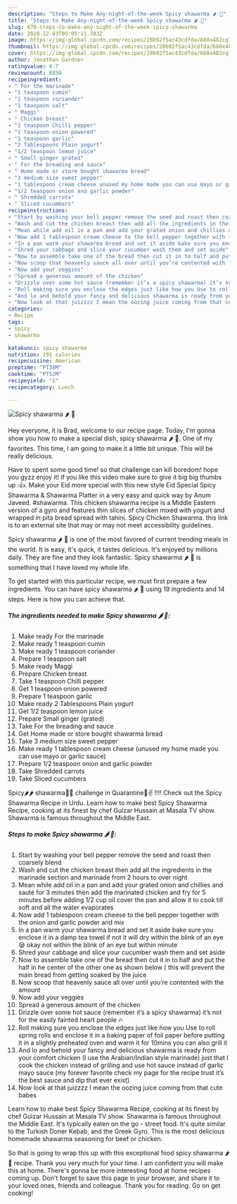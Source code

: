 ```yaml
---
description: "Steps to Make Any-night-of-the-week Spicy shawarma 🌶 🌯"
title: "Steps to Make Any-night-of-the-week Spicy shawarma 🌶 🌯"
slug: 470-steps-to-make-any-night-of-the-week-spicy-shawarma
date: 2020-12-03T05:05:11.783Z
image: https://img-global.cpcdn.com/recipes/28b92f5ac43cdfda/680x482cq70/spicy-shawarma-🌶-🌯-recipe-main-photo.jpg
thumbnail: https://img-global.cpcdn.com/recipes/28b92f5ac43cdfda/680x482cq70/spicy-shawarma-🌶-🌯-recipe-main-photo.jpg
cover: https://img-global.cpcdn.com/recipes/28b92f5ac43cdfda/680x482cq70/spicy-shawarma-🌶-🌯-recipe-main-photo.jpg
author: Jonathan Gardner
ratingvalue: 4.7
reviewcount: 8850
recipeingredient:
- " For the marinade"
- "1 teaspoon cumin"
- "1 teaspoon coriander"
- "1 teaspoon salt"
- " Maggi"
- " Chicken breast"
- "1 teaspoon Chilli pepper"
- "1 teaspoon onion powered"
- "1 teaspoon garlic"
- "2 Tablespoons Plain yogurt"
- "1/2 teaspoon lemon juice"
- " Small ginger grated"
- " For the breading and sauce"
- " Home made or store bought shawarma bread"
- "3 medium size sweet pepper"
- "1 tablespoon cream cheese unused my home made you can use mayo or garlic sauce"
- "1/2 teaspoon onion and garlic powder"
- " Shredded carrots"
- " Sliced cucumbers"
recipeinstructions:
- "Start by washing your bell pepper remove the seed and roast then coarsely blend"
- "Wash and cut the chicken breast then add all the ingredients in the marinade section and marinade from 2 hours to over night"
- "Mean while add oil in a pan and add your grated onion and chillies and sauté for 3 minutes then add the marinated chicken and fry for 5 minutes before adding 1/2 cup oil cover the pan and allow it to cook till soft and all the water evaporates"
- "Now add 1 tablespoon cream cheese to the bell pepper together with the onion and garlic powder and mix"
- "In a pan warm your shawarma bread and set it aside bake sure you enclose it in a damp tea towel if not it will dry within the blink of an eye😪 okay not within the blink of an eye but within minute"
- "Shred your cabbage and slice your cucumber wash them and set aside"
- "Now to assemble take one of the bread then cut it in to half and put the half in he center of the other one as shown below ( this will prevent the main bread from getting soaked by the juice"
- "Now scoop that heavenly sauce all over until you’re contented with the amount"
- "Now add your veggies"
- "Spread a generous amount of the chicken"
- "Drizzle over some hot sauce (remember it’s a spicy shawarma) it’s not for the easily fainted heart people 🔥"
- "Roll making sure you enclose the edges just like how you Use to roll spring rolls and enclose it in a baking paper of foil paper before putting it in a slightly preheated oven and warm it for 10mins you can also grill it"
- "And lo and behold your fancy and delicious shawarma is ready from your comfort chicken (I use the Arabian/Indian style marinade) just that I cook the chicken instead of grilling and use hot sauce instead of garlic mayo sauce (my forever favorite check my page for the recipe trust it’s the best sauce and dip that ever exist)"
- "Now look at that juizzzz I mean the oozing juice coming from that cute babes"
categories:
- Recipe
tags:
- spicy
- shawarma

katakunci: spicy shawarma 
nutrition: 191 calories
recipecuisine: American
preptime: "PT38M"
cooktime: "PT52M"
recipeyield: "1"
recipecategory: Lunch

---
```



![Spicy shawarma 🌶 🌯](https://img-global.cpcdn.com/recipes/28b92f5ac43cdfda/680x482cq70/spicy-shawarma-🌶-🌯-recipe-main-photo.jpg)

Hey everyone, it is Brad, welcome to our recipe page. Today, I'm gonna show you how to make a special dish, spicy shawarma 🌶 🌯. One of my favorites. This time, I am going to make it a little bit unique. This will be really delicious.

Have to spent some good time! so that challenge can kill boredom! hope you gyzz enjoy it! if you like this video make sure to give it big big thumbs up :👍. Make your Eid more special with this new style Eid Special Spicy Shawarma &amp; Shawarma Platter in a very easy and quick way by Anum Javeed. #shawarma. This chicken shawarma recipe is a Middle Eastern version of a gyro and features thin slices of chicken mixed with yogurt and wrapped in pita bread spread with tahini. Spicy Chicken Shawarma. this link is to an external site that may or may not meet accessibility guidelines.

Spicy shawarma 🌶 🌯 is one of the most favored of current trending meals in the world. It is easy, it's quick, it tastes delicious. It's enjoyed by millions daily. They are fine and they look fantastic. Spicy shawarma 🌶 🌯 is something that I have loved my whole life.


To get started with this particular recipe, we must first prepare a few ingredients. You can have spicy shawarma 🌶 🌯 using 19 ingredients and 14 steps. Here is how you can achieve that.

<!--inarticleads1-->

##### The ingredients needed to make Spicy shawarma 🌶 🌯:

1. Make ready  For the marinade
1. Make ready 1 teaspoon cumin
1. Make ready 1 teaspoon coriander
1. Prepare 1 teaspoon salt
1. Make ready  Maggi
1. Prepare  Chicken breast
1. Take 1 teaspoon Chilli pepper
1. Get 1 teaspoon onion powered
1. Prepare 1 teaspoon garlic
1. Make ready 2 Tablespoons Plain yogurt
1. Get 1/2 teaspoon lemon juice
1. Prepare  Small ginger (grated)
1. Take  For the breading and sauce
1. Get  Home made or store bought shawarma bread
1. Take 3 medium size sweet pepper
1. Make ready 1 tablespoon cream cheese (unused my home made you can use mayo or garlic sauce)
1. Prepare 1/2 teaspoon onion and garlic powder
1. Take  Shredded carrots
1. Take  Sliced cucumbers


Spicy🌶🌶 shawarma🌯🌯 challenge in Quarantine💪✌ !!!! Check out the Spicy Shawarma Recipe in Urdu. Learn how to make best Spicy Shawarma Recipe, cooking at its finest by chef Gulzar Hussain at Masala TV show. Shawarma is famous throughout the Middle East. 

<!--inarticleads2-->

##### Steps to make Spicy shawarma 🌶 🌯:

1. Start by washing your bell pepper remove the seed and roast then coarsely blend
1. Wash and cut the chicken breast then add all the ingredients in the marinade section and marinade from 2 hours to over night
1. Mean while add oil in a pan and add your grated onion and chillies and sauté for 3 minutes then add the marinated chicken and fry for 5 minutes before adding 1/2 cup oil cover the pan and allow it to cook till soft and all the water evaporates
1. Now add 1 tablespoon cream cheese to the bell pepper together with the onion and garlic powder and mix
1. In a pan warm your shawarma bread and set it aside bake sure you enclose it in a damp tea towel if not it will dry within the blink of an eye😪 okay not within the blink of an eye but within minute
1. Shred your cabbage and slice your cucumber wash them and set aside
1. Now to assemble take one of the bread then cut it in to half and put the half in he center of the other one as shown below ( this will prevent the main bread from getting soaked by the juice
1. Now scoop that heavenly sauce all over until you’re contented with the amount
1. Now add your veggies
1. Spread a generous amount of the chicken
1. Drizzle over some hot sauce (remember it’s a spicy shawarma) it’s not for the easily fainted heart people 🔥
1. Roll making sure you enclose the edges just like how you Use to roll spring rolls and enclose it in a baking paper of foil paper before putting it in a slightly preheated oven and warm it for 10mins you can also grill it
1. And lo and behold your fancy and delicious shawarma is ready from your comfort chicken (I use the Arabian/Indian style marinade) just that I cook the chicken instead of grilling and use hot sauce instead of garlic mayo sauce (my forever favorite check my page for the recipe trust it’s the best sauce and dip that ever exist)
1. Now look at that juizzzz I mean the oozing juice coming from that cute babes


Learn how to make best Spicy Shawarma Recipe, cooking at its finest by chef Gulzar Hussain at Masala TV show. Shawarma is famous throughout the Middle East. It&#39;s typically eaten on the go - street food. It&#39;s quite similar to the Turkish Doner Kebab, and the Greek Gyro. This is the most delicious homemade shawarma seasoning for beef or chicken. 

So that is going to wrap this up with this exceptional food spicy shawarma 🌶 🌯 recipe. Thank you very much for your time. I am confident you will make this at home. There's gonna be more interesting food at home recipes coming up. Don't forget to save this page in your browser, and share it to your loved ones, friends and colleague. Thank you for reading. Go on get cooking!
